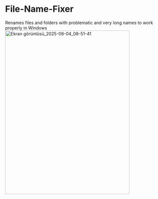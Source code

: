 # File-Name-Fixer
Renames files and folders with problematic and very long names to work properly in Windows
<img width="404" height="533" alt="Ekran görüntüsü_2025-08-04_08-51-41" src="https://github.com/user-attachments/assets/a2e43b10-f04c-4d85-ae5a-ef03277b92e3" />
